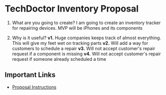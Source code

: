# TechDoctor Inventory Proposal

1. What are you going to create?
I am going to create an inventory tracker for repairing devices. MVP will be iPhones and its components

2. Why is it useful?
__v1.__ Huge companies keeps track of almost everything. This will give my feet wet on tracking parts
__v2.__ Will add a way for customers to schedule a repair
__v3.__ Will not accept customer's repair request if a component is missing
__v4.__ Will not accept customer's repair request if someone already scheduled a time

## Important Links
- [Proposal Instructions](https://make-school-courses.github.io/BEW-1.2-Authentication-and-Associations/#/Projects/proposal)